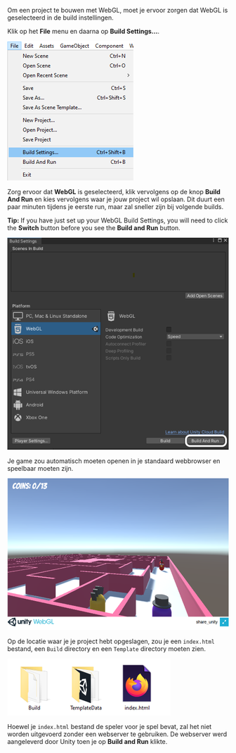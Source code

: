 Om een project te bouwen met WebGL, moet je ervoor zorgen dat WebGL is geselecteerd in de build instellingen.

Klik op het **File** menu en daarna op **Build Settings...**.

![file menu geselecteerd en Build settings gemarkeerd](images/1_file_build_settings.png)

Zorg ervoor dat **WebGL** is geselecteerd, klik vervolgens op de knop **Build And Run** en kies vervolgens waar je jouw project wil opslaan. Dit duurt een paar minuten tijdens je eerste run, maar zal sneller zijn bij volgende builds.

**Tip:** If you have just set up your WebGL Build Settings, you will need to click the **Switch** button before you see the **Build and Run** button.

![Build And Run button gemarkeerd in het Build Settings menu](images/7_build_run.png)

Je game zou automatisch moeten openen in je standaard webbrowser en speelbaar moeten zijn.

![de WebGL-speler wordt weergegeven met een spel dat draait](images/8_webgl_player.png)

Op de locatie waar je je project hebt opgeslagen, zou je een `index.html` bestand, een `Build` directory en een `Template` directory moeten zien.

![twee directories en een index bestand worden weergegeven](images/8a_webgl_files.png)

Hoewel je `index.html` bestand de speler voor je spel bevat, zal het niet worden uitgevoerd zonder een webserver te gebruiken. De webserver werd aangeleverd door Unity toen je op **Build and Run** klikte.
